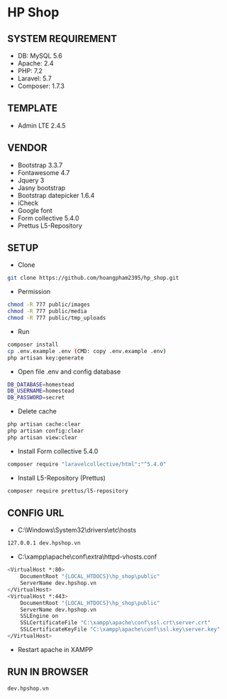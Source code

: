 # HP Shop

## SYSTEM REQUIREMENT

* DB: MySQL 5.6 
* Apache: 2.4 
* PHP: 7.2
* Laravel: 5.7 
* Composer: 1.7.3

## TEMPLATE

* Admin LTE 2.4.5

## VENDOR

* Bootstrap 3.3.7 
* Fontawesome 4.7
* Jquery 3
* Jasny bootstrap
* Bootstrap datepicker 1.6.4
* iCheck
* Google font
* Form collective 5.4.0
* Prettus L5-Repository 

## SETUP

* Clone
```bash
git clone https://github.com/hoangpham2395/hp_shop.git
```

* Permission
```bash
chmod -R 777 public/images
chmod -R 777 public/media
chmod -R 777 public/tmp_uploads
```

* Run
```bash
composer install
cp .env.example .env (CMD: copy .env.example .env)
php artisan key:generate
```

* Open file .env and config database
```bash
DB_DATABASE=homestead
DB_USERNAME=homestead
DB_PASSWORD=secret
```

* Delete cache
```bash
php artisan cache:clear
php artisan config:clear
php artisan view:clear
```

* Install Form collective 5.4.0
```bash
composer require "laravelcollective/html":"^5.4.0"
```

* Install L5-Repository (Prettus)
```bash
composer require prettus/l5-repository
```

## CONFIG URL

* C:\Windows\System32\drivers\etc\hosts
```bash 
127.0.0.1 dev.hpshop.vn
```

* C:\xampp\apache\conf\extra\httpd-vhosts.conf
```bash 
<VirtualHost *:80>
    DocumentRoot "{LOCAL_HTDOCS}\hp_shop\public"
    ServerName dev.hpshop.vn
</VirtualHost>
<VirtualHost *:443>
    DocumentRoot "{LOCAL_HTDOCS}\hp_shop\public"
    ServerName dev.hpshop.vn
    SSLEngine on
    SSLCertificateFile "C:\xampp\apache\conf\ssl.crt\server.crt"
    SSLCertificateKeyFile "C:\xampp\apache\conf\ssl.key\server.key"
</VirtualHost>
```

* Restart apache in XAMPP

## RUN IN BROWSER

```bash 
dev.hpshop.vn
```